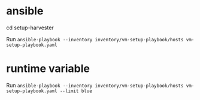 # ansible

cd setup-harvester

Run `ansible-playbook --inventory inventory/vm-setup-playbook/hosts vm-setup-playbook.yaml`

# runtime variable

Run `ansible-playbook --inventory inventory/vm-setup-playbook/hosts vm-setup-playbook.yaml --limit blue`